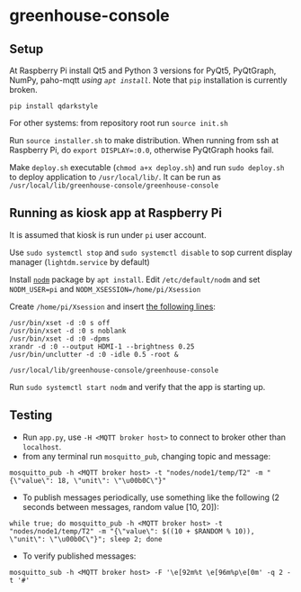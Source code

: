 # greenhouse-console

## Setup

At Raspberry Pi install  Qt5 and Python 3 versions for PyQt5, PyQtGraph, NumPy, paho-mqtt
 _using `apt install`_. Note that `pip` installation is currently broken. 

`pip install qdarkstyle`

For other systems: from repository root run `source init.sh`

Run `source installer.sh` to make distribution. When running from ssh at Raspberry Pi,
 do `export DISPLAY=:0.0`, otherwise PyQtGraph hooks fail.

Make `deploy.sh` executable (`chmod a+x deploy.sh`) and run `sudo deploy.sh` to
 deploy application to `/usr/local/lib/`.  It can be run as 
 `/usr/local/lib/greenhouse-console/greenhouse-console`

## Running as kiosk app at Raspberry Pi

It is assumed that kiosk is run under `pi` user account.

Use `sudo systemctl stop` and `sudo systemctl disable` to sop current display manager
 (`lightdm.service` by default)

Install [`nodm`](https://github.com/spanezz/nodm) package by `apt install`.
 Edit `/etc/default/nodm` and set `NODM_USER=pi` and 
`NODM_XSESSION=/home/pi/Xsession`

Create `/home/pi/Xsession` and insert
 [the following lines](https://github.com/ekondayan/poor_mans_kiosk):

```
/usr/bin/xset -d :0 s off
/usr/bin/xset -d :0 s noblank
/usr/bin/xset -d :0 -dpms
xrandr -d :0 --output HDMI-1 --brightness 0.25
/usr/bin/unclutter -d :0 -idle 0.5 -root &

/usr/local/lib/greenhouse-console/greenhouse-console
```

Run `sudo systemctl start nodm` and verify that the app is starting up.

## Testing 

- Run `app.py`, use `-H <MQTT broker host>` to connect to broker other than `localhost`.
- from any terminal run `mosquitto_pub`, changing topic and message: 
 ````
 mosquitto_pub -h <MQTT broker host> -t "nodes/node1/temp/T2" -m "{\"value\": 18, \"unit\": \"\u00b0C\"}"
 ```` 
- To publish messages periodically, use something like the following (2 seconds between messages, random value [10, 20]):
```
while true; do mosquitto_pub -h <MQTT broker host> -t "nodes/node1/temp/T2" -m "{\"value\": $((10 + $RANDOM % 10)), \"unit\": \"\u00b0C\"}"; sleep 2; done
```
- To verify published messages:
```
mosquitto_sub -h <MQTT broker host> -F '\e[92m%t \e[96m%p\e[0m' -q 2 -t '#'
```